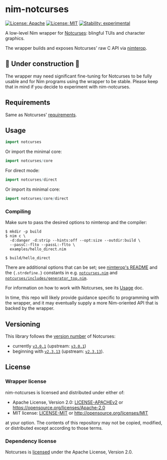 # nim-notcurses

[![License: Apache](https://img.shields.io/badge/License-Apache%202.0-blue.svg)](https://opensource.org/licenses/Apache-2.0)
[![License: MIT](https://img.shields.io/badge/License-MIT-blue.svg)](https://opensource.org/licenses/MIT)
[![Stability: experimental](https://img.shields.io/badge/Stability-experimental-orange.svg)](https://github.com/michaelsbradleyjr/nim-notcurses#nim-notcurses)

A low-level Nim wrapper for [Notcurses](https://github.com/dankamongmen/notcurses#readme): blingful TUIs and character graphics.

The wrapper builds and exposes Notcurses' raw C API via [nimterop](https://github.com/nimterop/nimterop#readme).

## :construction: Under construction :construction:

The wrapper may need significant fine-tuning for Notcurses to be fully usable and for Nim programs using the wrapper to be stable. Please keep that in mind if you decide to experiment with nim-notcurses.

## Requirements

Same as Notcurses' [requirements](https://github.com/dankamongmen/notcurses#requirements).

## Usage

```nim
import notcurses
```

Or import the minimal core:

```nim
import notcurses/core
```

For direct mode:

```nim
import notcurses/direct
```

Or import its minimal core:

```nim
import notcurses/core/direct
```

### Compiling

Make sure to pass the desired options to nimterop and the compiler:

```
$ mkdir -p build
$ nim c \
  -d:danger -d:strip --hints:off --opt:size --outdir:build \
  --passC:-flto --passL:-flto \
  examples/hello_direct.nim

$ build/hello_direct
```

There are additional options that can be set; see [nimterop's README](https://github.com/nimterop/nimterop#readme) and the `{.strdefine.}` constants in e.g. [`notcurses.nim`](https://github.com/michaelsbradleyjr/nim-notcurses/blob/master/notcurses.nim) and [`notcurses/includes/generator_top.nim`](https://github.com/michaelsbradleyjr/nim-notcurses/blob/master/notcurses/includes/generator_top.nim).

For information on how to work with Notcurses, see its [Usage](https://github.com/dankamongmen/notcurses/blob/master/USAGE.md#usage) doc.

In time, this repo will likely provide guidance specific to programming with the wrapper, and it may eventually supply a more Nim-oriented API that is backed by the wrapper.

## Versioning

This library follows the [version number](https://github.com/dankamongmen/notcurses/releases) of Notcurses:
* currently [`v3.0.1`](https://github.com/michaelsbradleyjr/nim-notcurses/releases/tag/v3.0.1) (upstream: [`v3.0.1`](https://github.com/dankamongmen/notcurses/releases/tag/v3.0.1))
* beginning with [`v2.3.13`](https://github.com/michaelsbradleyjr/nim-notcurses/releases/tag/v2.3.13) (upstream: [`v2.3.13`](https://github.com/dankamongmen/notcurses/releases/tag/v2.3.13)).

## License

### Wrapper license

nim-notcurses is licensed and distributed under either of:

* Apache License, Version 2.0: [LICENSE-APACHEv2](LICENSE-APACHEv2) or https://opensource.org/licenses/Apache-2.0
* MIT license: [LICENSE-MIT](LICENSE-MIT) or http://opensource.org/licenses/MIT

at your option. The contents of this repository may not be copied, modified, or distributed except according to those terms.

### Dependency license

Notcurses is [licensed](https://github.com/dankamongmen/notcurses/blob/master/COPYRIGHT) under the Apache License, Version 2.0.
